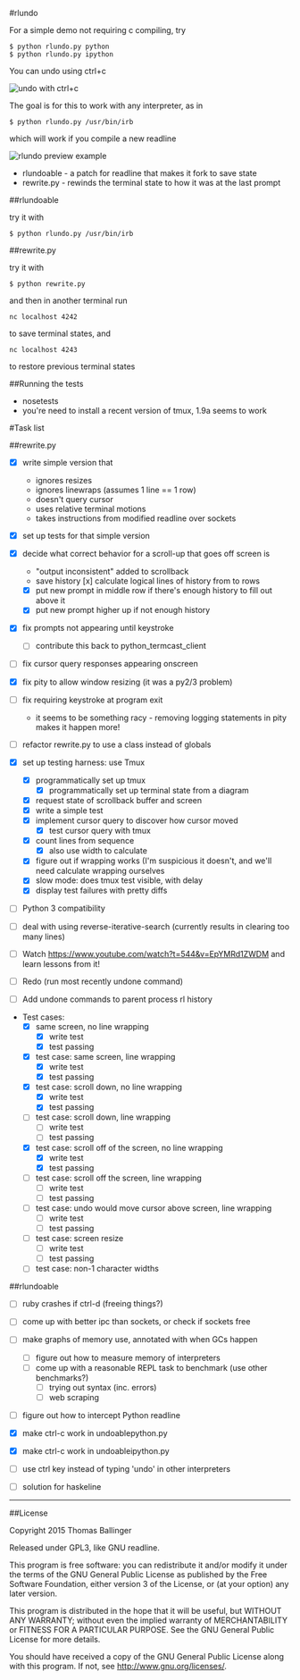 #rlundo




For a simple demo not requiring c compiling, try

    $ python rlundo.py python
    $ python rlundo.py ipython

You can undo using ctrl+c

![undo with ctrl+c](http://ballingt.com/assets/undoable_ipython.gif)


The goal is for this to work with any interpreter, as in

    $ python rlundo.py /usr/bin/irb

which will work if you compile a new readline


![rlundo preview example](http://ballingt.com/assets/rlundopreview.gif)


* rlundoable - a patch for readline that makes it fork to save state
* rewrite.py - rewinds the terminal state to how it was at the last prompt

##rlundoable

try it with 

    $ python rlundo.py /usr/bin/irb


##rewrite.py

try it with 

    $ python rewrite.py

and then in another terminal run

    nc localhost 4242

to save terminal states, and

    nc localhost 4243

to restore previous terminal states

##Running the tests

* nosetests
* you're need to install a recent version of tmux, 1.9a seems to work


#Task list

##rewrite.py

- [x] write simple version that
  * ignores resizes
  * ignores linewraps (assumes 1 line == 1 row)
  * doesn't query cursor
  * uses relative terminal motions
  * takes instructions from modified readline over sockets

- [x] set up tests for that simple version
- [x] decide what correct behavior for a scroll-up that goes off screen is
  - "output inconsistent" added to scrollback
  - save history
    [x] calculate logical lines of history from to rows
  - [x] put new prompt in middle row if there's enough history to fill out above it
  - [x] put new prompt higher up if not enough history
- [x] fix prompts not appearing until keystroke
  - [ ] contribute this back to python_termcast_client
- [ ] fix cursor query responses appearing onscreen
- [x] fix pity to allow window resizing (it was a py2/3 problem)
- [ ] fix requiring keystroke at program exit
  - it seems to be something racy - removing logging statements in
    pity makes it happen more!
- [ ] refactor rewrite.py to use a class instead of globals
- [x] set up testing harness: use Tmux
  - [x] programmatically set up tmux
    - [x] programmatically set up terminal state from a diagram
  - [x] request state of scrollback buffer and screen
  - [x] write a simple test
  - [x] implement cursor query to discover how cursor moved
    - [x] test cursor query with tmux
  - [x] count lines from sequence
    - [x] also use width to calculate
  - [x] figure out if wrapping works (I'm suspicious it doesn't,
        and we'll need calculate wrapping ourselves
  - [x] slow mode: does tmux test visible, with delay
  - [x] display test failures with pretty diffs
- [ ] Python 3 compatibility
- [ ] deal with using reverse-iterative-search (currently results
      in clearing too many lines)
- [ ] Watch https://www.youtube.com/watch?t=544&v=EpYMRd1ZWDM and learn lessons from it!
- [ ] Redo (run most recently undone command)
- [ ] Add undone commands to parent process rl history

- Test cases:
  - [x] same screen, no line wrapping
    - [x] write test
    - [x] test passing
  - [x] test case: same screen, line wrapping
    - [x] write test
    - [x] test passing
  - [x] test case: scroll down, no line wrapping
    - [x] write test
    - [x] test passing
  - [ ] test case: scroll down, line wrapping
    - [ ] write test
    - [ ] test passing
  - [x] test case: scroll off of the screen, no line wrapping
    - [x] write test
    - [x] test passing
  - [ ] test case: scroll off the screen, line wrapping
    - [ ] write test
    - [ ] test passing
  - [ ] test case: undo would move cursor above screen, line wrapping
    - [ ] write test
    - [ ] test passing
  - [ ] test case: screen resize
    - [ ] write test
    - [ ] test passing
  - [ ] test case: non-1 character widths

##rlundoable

- [ ] ruby crashes if ctrl-d (freeing things?)
- [ ] come up with better ipc than sockets, or check if sockets free
- [ ] make graphs of memory use, annotated with when GCs happen
  - [ ] figure out how to measure memory of interpreters
  - [ ] come up with a reasonable REPL task to benchmark (use other benchmarks?)
    - [ ] trying out syntax (inc. errors)
    - [ ] web scraping
- [ ] figure out how to intercept Python readline
- [x] make ctrl-c work in undoablepython.py
- [x] make ctrl-c work in undoableipython.py
- [ ] use ctrl key instead of typing 'undo' in other interpreters
- [ ] solution for haskeline



---

##License

Copyright 2015 Thomas Ballinger

Released under GPL3, like GNU readline.

This program is free software: you can redistribute it and/or modify
it under the terms of the GNU General Public License as published by
the Free Software Foundation, either version 3 of the License, or
(at your option) any later version.

This program is distributed in the hope that it will be useful,
but WITHOUT ANY WARRANTY; without even the implied warranty of
MERCHANTABILITY or FITNESS FOR A PARTICULAR PURPOSE.  See the
GNU General Public License for more details.

You should have received a copy of the GNU General Public License
along with this program.  If not, see <http://www.gnu.org/licenses/>.
